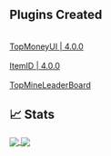  ## 
 ## Plugins Created
 <a href="https://github.com/AlvinHere/TopMoneyUI-PM4">
  <br>TopMoneyUI | 4.0.0</br>
 <a href="https://github.com/AlvinHere/ItemID">
  <br>ItemID | 4.0.0</br>
 <a href="https://github.com/AlvinHere/TopMineLeaderboard">
  <br>TopMineLeaderBoard</br>
  </a>

 
 ## &#x1f4c8; Stats
<a href="https://github.com/AlvinHere">
 <img align="center" src=https://github-readme-stats-sigma-five.vercel.app/api?username=AlvinHere&count_private=true&show_icons=true&hide_border=false&custom_title=AlvinHere%20Github%20Stats&include_all_commits=true&hide=issues&theme=monokai
      </a>
<a href="https://github.com/AlvinHere">
   <img align="center" src=https://github-readme-stats-sigma-five.vercel.app/api/top-langs/?username=AlvinHere&layout=compact&hide_border=false&theme=monokai
      </a>
